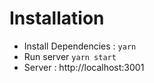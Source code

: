 # Installation

- Install Dependencies : `yarn`
- Run server `yarn start`
- Server : http://localhost:3001

